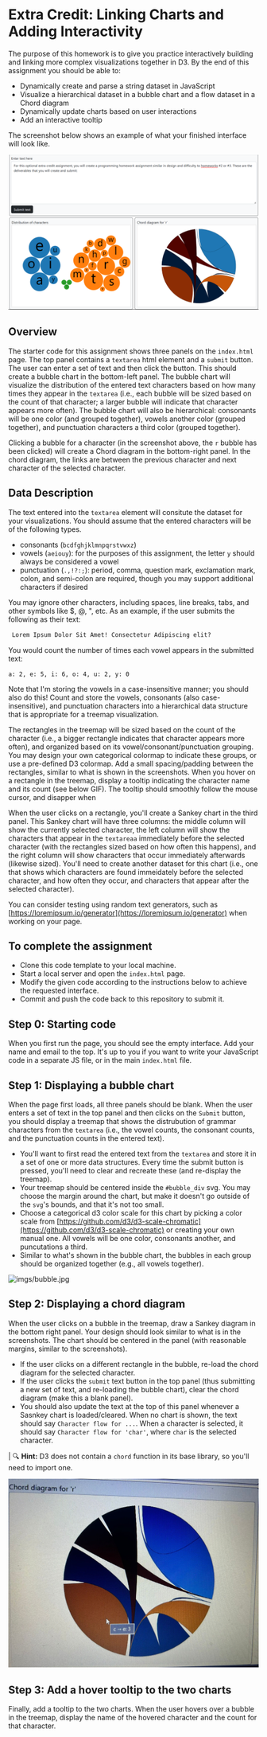 # Extra Credit: Linking Charts and Adding Interactivity

The purpose of this homework is to give you practice interactively building and linking more complex visualizations together in D3. By the end of this assignment you should be able to:

- Dynamically create and parse a string dataset in JavaScript
- Visualize a hierarchical dataset in a bubble chart and a flow dataset in a Chord diagram
- Dynamically update charts based on user interactions
- Add an interactive tooltip

The screenshot below shows an example of what your finished interface will look like.

![imgs/interface.png](imgs/interface.png)

## Overview

The starter code for this assignment shows three panels on the `index.html` page. The top panel contains a `textarea` html element and a `submit` button. The user can enter a set of text and then click the button. This should create a bubble chart in the bottom-left panel. The bubble chart will visualize the distribution of the entered text characters based on how many times they appear in the `textarea` (i.e., each bubble will be sized based on the count of that character; a larger bubble will indicate that character appears more often). The bubble chart will also be hierarchical: consonants will be one color (and grouped together), vowels another color (grouped together), and punctuation characters a third color (grouped together). 

Clicking a bubble for a character (in the screenshot above, the `r` bubble has been clicked) will create a Chord diagram in the bottom-right panel. In the chord diagram, the links are between the previous character and next character of the selected character.

## Data Description

The text entered into the `textarea` element will consitute the dataset for your visualizations. You should assume that the entered characters will be of the following types. 
- consonants (`bcdfghjklmnpqrstvwxz`)
- vowels (`aeiouy`): for the purposes of this assignment, the letter `y` should always be considered a vowel
- punctuation (`.,!?:;`): period, comma, question mark, exclamation mark, colon, and semi-colon are required, though you may support additional characters if desired

You may ignore other characters, including spaces, line breaks, tabs, and other symbols like $, @, ", etc. 
As an example, if the user submits the following as their text:

```html
 Lorem Ipsum Dolor Sit Amet! Consectetur Adipiscing elit?
```

You would count the number of times each vowel appears in the submitted text:

```
a: 2, e: 5, i: 6, o: 4, u: 2, y: 0
 ```

Note that I'm storing the vowels in a case-insensitive manner; you should also do this! Count and store the vowels, consonants (also case-insensitive), and punctuation characters  into a hierarchical data structure that is appropriate for a treemap visualization. 

The rectangles in the treemap will be sized based on the count of the character (i.e., a bigger rectangle indicates that character appears more often), and organized based on its vowel/consonant/punctuation grouping. You may design your own categorical colormap to indicate these groups, or use a pre-defined D3 colormap. Add a small spacing/padding between the rectangles, similar to what is shown in the screenshots. When you hover on a rectangle in the treemap, display a tooltip indicating the character name and its count (see below GIF). The tooltip should smoothly follow the mouse cursor, and disapper when 
 
 When the user clicks on a rectangle, you'll create a Sankey chart in the third panel. This Sankey chart will have three columns: the middle column will show the currently selected character, the left column will show the characters that appear in the `textareaa` immediately before the selected character (with the rectangles sized based on how often this happens), and the right column will show characters that occur immediately afterwards (likewise sized). You'll need to create another dataset for this chart (i.e., one that shows which characters are found immeidately before the selected character, and how often they occur, and characters that appear after the selected character).

You can consider testing using random text generators, such as [https://loremipsum.io/generator](https://loremipsum.io/generator) when working on your page. 

## To complete the assignment

- Clone this code template to your local machine.
- Start a local server and open the `index.html` page.
- Modify the given code according to the instructions below to achieve the requested interface.
- Commit and push the code back to this repository to submit it.

## Step 0: Starting code

When you first run the page, you should see the empty interface. Add your name and email to the top. It's up to you if you want to write your JavaScript code in a separate JS file, or in the main `index.html` file.

## Step 1: Displaying a bubble chart

When the page first loads, all three panels should be blank.
When the user enters a set of text in the top panel and then clicks on the `Submit` button, you should display a treemap that shows the distrubution of grammar characters from the `textarea` (i.e., the vowel counts, the consonant counts, and the punctuation counts in the entered text).

- You'll want to first read the entered text from the `textarea` and store it in a set of one or more data structures. Every time the submit button is pressed, you'll need to clear and recreate these (and re-display the treemap).
- Your treemap should be centered inside the `#bubble_div` svg. You may choose the margin around the chart, but make it doesn't go outside of the `svg`'s bounds, and that it's not too small.
- Choose a categorical d3 color scale for this chart by picking a color scale from [https://github.com/d3/d3-scale-chromatic](https://github.com/d3/d3-scale-chromatic) or creating your own manual one. All vowels will be one color, consonants another, and puncutations a third.
- Similar to what's shown in the bubble chart, the bubbles in each group should be organized together (e.g., all vowels together). 

![imgs/bubble.jpg](imgs/tooltip_treemap.gif)

## Step 2: Displaying a chord diagram

When the user clicks on a bubble in the treemap, draw a Sankey diagram in the bottom right panel. Your design should look similar to what is in the screenshots. The chart should be centered in the panel (with reasonable margins, similar to the screenshots).

- If the user clicks on a different rectangle in the bubble, re-load the chord diagram for the selected character. 
- If the user clicks the `submit` text button in the top panel (thus submitting a new set of text, and re-loading the bubble chart), clear the chord diagram (make this a blank panel).
- You should also update the text at the top of this panel whenever a Sasnkey chart is loaded/cleared. When no chart is shown, the text should say `Character flow for ...`. When a character is selected, it should say `Character flow for 'char'`, where `char` is the selected character.

| 🔍 **Hint:** D3 does not contain a `chord` function in its base library, so you'll need to import one.

![imgs/chord.jpg](imgs/chord.jpg)

## Step 3: Add a hover tooltip to the two charts


Finally, add a tooltip to the two charts. When the user hovers over a bubble in the treemap, display the name of the hovered character and the count for that character.